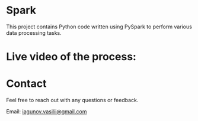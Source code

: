 # Spark
This project contains Python code written using PySpark to perform various data processing tasks.

# Live video of the process:


# Contact
Feel free to reach out with any questions or feedback.

Email: iagunov.vasilii@gmail.com
